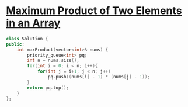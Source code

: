 # [Maximum Product of Two Elements in an Array](https://leetcode.com/problems/maximum-product-of-two-elements-in-an-array/)

```cpp
class Solution {
public:
    int maxProduct(vector<int>& nums) {
        priority_queue<int> pq;
        int n = nums.size();
        for(int i = 0; i < n; i++){
            for(int j = i+1; j < n; j++)
                pq.push((nums[i] - 1) * (nums[j] - 1));
        }
        return pq.top();
    }
};
```
